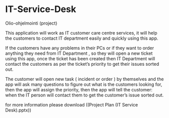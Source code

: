 # IT-Service-Desk
Olio-ohjelmointi (project)

This application will work as IT customer care centre services, it will help the customers to contact IT department easily and quickly using this app.

If the customers have any problems in their PCs or if they want to order anything they need from IT Department , so they will open a new ticket using this app, once the ticket has been created then IT Department will contact the customers as per the ticket’s priority to get their issues sorted out.

The customer will open new task ( incident or order ) by themselves and the app will ask many questions to figure out what is the customers looking for, then the app will assign the priority, then the app will tell the customer: when the IT person will contact them to get the customer’s issue sorted out.

for more information please download ((Project Plan (IT Service Desk).pptx))
